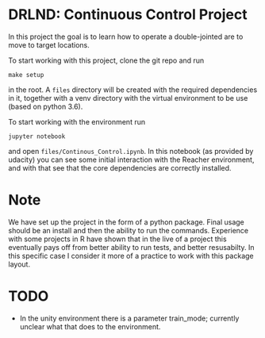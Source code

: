# DRLND: Continuous Control Project

In this project the goal is to learn how to operate a double-jointed are to move to target locations.

To start working with this project, clone the git repo and run

    make setup
    
in the root.  A `files` directory will be created with the required dependencies in it, together with a venv directory
with the virtual environment to be use (based on python 3.6).

To start working with the environment run

    jupyter notebook
    
and open `files/Continous_Control.ipynb`.  In this notebook (as provided by udacity) you can see some initial
interaction with the Reacher environment, and with that see that the core dependencies are correctly installed.

# Note

We have set up the project in the form of a python package.  Final usage should be an install and then the
ability to run the commands.  Experience with some projects in R have shown that in the live of a project this
eventually pays off from better ability to run tests, and better resusabilty.  In this specific case I consider
it more of a practice to work with this package layout.

# TODO

- In the unity environment there is a parameter train_mode; currently unclear what that does to the environment.
